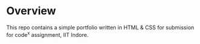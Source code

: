 # Overview
This repo contains a simple portfolio written in HTML & CSS for submission for code<sup>x</sup> assignment, IIT Indore.
